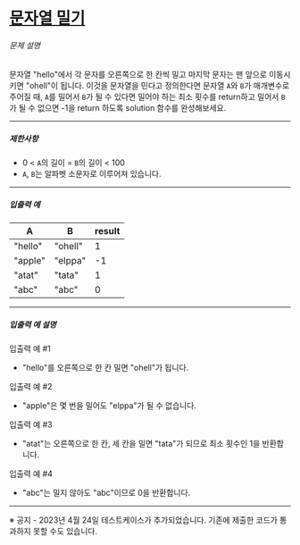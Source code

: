 # [문자열 밀기](https://school.programmers.co.kr/learn/courses/30/lessons/120921)


###### 문제 설명


문자열 "hello"에서 각 문자를 오른쪽으로 한 칸씩 밀고 마지막 문자는 맨 앞으로 이동시키면 "ohell"이 됩니다. 이것을 문자열을 민다고 정의한다면 문자열 `A`와 `B`가 매개변수로 주어질 때, `A`를 밀어서 `B`가 될 수 있다면 밀어야 하는 최소 횟수를 return하고 밀어서 `B`가 될 수 없으면 \-1을 return 하도록 solution 함수를 완성해보세요.




---


##### 제한사항


* 0 \< `A`의 길이 \= `B`의 길이 \< 100
* `A`, `B`는 알파벳 소문자로 이루어져 있습니다.




---


##### 입출력 예




| A | B | result |
| --- | --- | --- |
| "hello" | "ohell" | 1 |
| "apple" | "elppa" | \-1 |
| "atat" | "tata" | 1 |
| "abc" | "abc" | 0 |




---


##### 입출력 예 설명


입출력 예 \#1


* "hello"를 오른쪽으로 한 칸 밀면 "ohell"가 됩니다.


입출력 예 \#2


* "apple"은 몇 번을 밀어도 "elppa"가 될 수 없습니다.


입출력 예 \#3


* "atat"는 오른쪽으로 한 칸, 세 칸을 밀면 "tata"가 되므로 최소 횟수인 1을 반환합니다.


입출력 예 \#4


* "abc"는 밀지 않아도 "abc"이므로 0을 반환합니다.




---


※ 공지 \- 2023년 4월 24일 테스트케이스가 추가되었습니다. 기존에 제출한 코드가 통과하지 못할 수도 있습니다.



